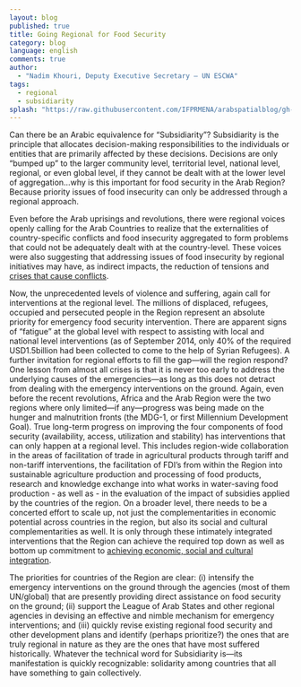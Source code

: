```yaml
---
layout: blog
published: true
title: Going Regional for Food Security
category: blog
language: english
comments: true
author: 
  - "Nadim Khouri, Deputy Executive Secretary – UN ESCWA"
tags: 
  - regional
  - subsidiarity
splash: "https://raw.githubusercontent.com/IFPRMENA/arabspatialblog/gh-pages/img/blog/Khouri.jpg"
---
```


Can there be an Arabic equivalence for “Subsidiarity”? Subsidiarity is the principle that allocates decision-making responsibilities to the individuals or entities that are primarily affected by these decisions.  Decisions are only “bumped up” to the larger community level, territorial level, national level, regional, or even global level, if they cannot be dealt with at the lower level of aggregation…why is this important for food security in the Arab Region?  Because priority issues of food insecurity can only be addressed through a regional approach.

<!-- more -->

Even before the Arab uprisings and revolutions, there were regional voices openly calling for the Arab Countries to realize that the externalities of country-specific conflicts and food insecurity aggregated to form problems that could not be adequately dealt with at the country-level.  These voices were also suggesting that addressing issues of food insecurity by regional initiatives may have, as indirect impacts, the reduction of tensions and [crises that cause conflicts](http://www.escwa.un.org/information/publications/edit/upload/ecri-10-1-e.pdf).

Now, the unprecedented levels of violence and suffering, again call for interventions at the regional level.  The millions of displaced, refugees, occupied and persecuted people in the Region represent an absolute priority for emergency food security intervention.  There are apparent signs of “fatigue” at the global level with respect to assisting with local and national level interventions (as of September 2014, only 40% of the required USD1.5billion had been collected to come to the help of Syrian Refugees).  A further invitation for regional efforts to fill the gap—will the region respond? 
One lesson from almost all crises is that it is never too early to address the underlying causes of the emergencies—as long as this does not detract from dealing with the emergency interventions on the ground.  Again, even before the recent revolutions, Africa and the Arab Region were the two regions where only limited—if any—progress was being made on the hunger and malnutrition fronts (the MDG-1, or first Millennium Development Goal).  True long-term progress on improving the four components of food security (availability, access, utilization and stability) has interventions that can only happen at a regional level.  This includes region-wide collaboration in the areas of facilitation of trade in agricultural products through tariff and non-tariff interventions, the facilitation of FDI’s from within the Region into sustainable agriculture production and processing of food products, research and knowledge exchange into what works in water-saving food production - as well as - in the evaluation of the impact of subsidies applied by the countries of the region. On a broader level, there needs to be a concerted effort to scale up, not just the complementarities in economic potential across countries in the region, but also its social and cultural complementarities as well. It is only through these intimately integrated  interventions that the Region can achieve the required top down as well as bottom up commitment to [achieving  economic,  social and cultural integration](http://www.escwa.un.org/information/publications/edit/upload/E_ESCWA_OES_13_3_E.pdf).

The priorities for countries of the Region are clear: (i) intensify the emergency interventions on the ground through the agencies (most of them UN/global) that are presently providing direct assistance on food security on the ground; (ii) support the League of Arab States and other regional agencies in devising an effective and nimble mechanism for emergency interventions; and (iii) quickly revise existing regional food security and other development plans and identify (perhaps prioritize?) the ones that are truly regional in nature as they are the ones that have most suffered historically.  Whatever the technical word for Subsidiarity is—its manifestation is quickly recognizable: solidarity among countries that all have something to gain collectively.